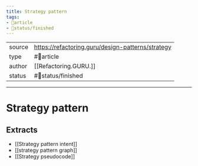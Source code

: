 ```yaml
---
title: Strategy pattern
tags:
- 📄article
- 🚦status/finished
---
```



<table>
<tr>
<td> source </td>
<td> <a href="https://refactoring.guru/design-patterns/strategy">https://refactoring.guru/design-patterns/strategy</a> </td>
</tr>
<tr>
<td> type </td>
<td> #📄article </td>
</tr>
<tr>
<td> author </td>
<td> [[Refactoring.GURU.]] </td>
</tr>
<tr>
<td> status </td>
<td> #🚦status/finished </td>
</tr>
</table>


---

# Strategy pattern

## Extracts
- [[Strategy pattern intent]]
- [[strategy pattern graph]]
- [[Strategy pseudocode]]
